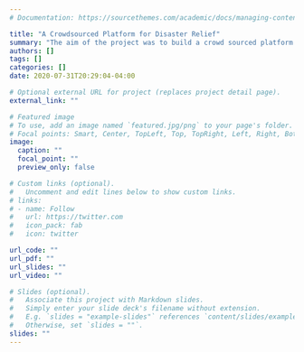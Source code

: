```yaml
---
# Documentation: https://sourcethemes.com/academic/docs/managing-content/

title: "A Crowdsourced Platform for Disaster Relief"
summary: "The aim of the project was to build a crowd sourced platform to be used during a disaster for the aggregation, dissemination and analysis of important information needed for rescue and relief operations. We designed a multi-platform model in which data in different formats from various sources is first processed using NLP tools and then validated using crowdsourcing validation algorithms."
authors: []
tags: []
categories: []
date: 2020-07-31T20:29:04-04:00

# Optional external URL for project (replaces project detail page).
external_link: ""

# Featured image
# To use, add an image named `featured.jpg/png` to your page's folder.
# Focal points: Smart, Center, TopLeft, Top, TopRight, Left, Right, BottomLeft, Bottom, BottomRight.
image:
  caption: ""
  focal_point: ""
  preview_only: false

# Custom links (optional).
#   Uncomment and edit lines below to show custom links.
# links:
# - name: Follow
#   url: https://twitter.com
#   icon_pack: fab
#   icon: twitter

url_code: ""
url_pdf: ""
url_slides: ""
url_video: ""

# Slides (optional).
#   Associate this project with Markdown slides.
#   Simply enter your slide deck's filename without extension.
#   E.g. `slides = "example-slides"` references `content/slides/example-slides.md`.
#   Otherwise, set `slides = ""`.
slides: ""
---
```


